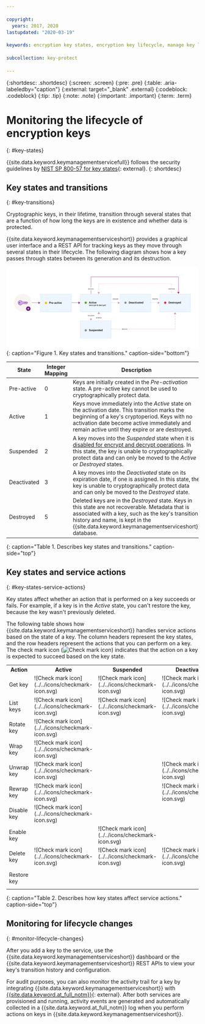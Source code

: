 ```yaml
---

copyright:
  years: 2017, 2020
lastupdated: "2020-03-19"

keywords: encryption key states, encryption key lifecycle, manage key lifecycle

subcollection: key-protect

---
```


{:shortdesc: .shortdesc}
{:screen: .screen}
{:pre: .pre}
{:table: .aria-labeledby="caption"}
{:external: target="_blank" .external}
{:codeblock: .codeblock}
{:tip: .tip}
{:note: .note}
{:important: .important}
{:term: .term}

# Monitoring the lifecycle of encryption keys
{: #key-states}

{{site.data.keyword.keymanagementservicefull}} follows the security guidelines
by
[NIST SP 800-57 for key states](https://www.nist.gov/publications/recommendation-key-management-part-1-general-0){: external}.
{: shortdesc}

## Key states and transitions
{: #key-transitions}

Cryptographic keys, in their lifetime, transition through several states that
are a function of how long the keys are in existence and whether data is
protected.

{{site.data.keyword.keymanagementserviceshort}} provides a graphical user
interface and a REST API for tracking keys as they move through several states
in their lifecycle. The following diagram shows how a key passes through states
between its generation and its destruction.

![The diagram shows the same components as described in the following definition table.](../images/key-states.svg)
{: caption="Figure 1. Key states and transitions." caption-side="bottom"}

| State       | Integer Mapping | Description |
| ----------- | --------------- | ----------- |
| Pre-active  |       0         | Keys are initially created in the _Pre-activation_ state. A pre-active key cannot be used to cryptographically protect data. |
| Active      |       1         | Keys move immediately into the _Active_ state on the activation date. This transition marks the beginning of a key's cryptoperiod. Keys with no activation date become active immediately and remain active until they expire or are destroyed. |
| Suspended   |       2         | A key moves into the _Suspended_ state when it is [disabled for encrypt and decrypt operations](/docs/key-protect?topic=key-protect-disable-keys). In this state, the key is unable to cryptographically protect data and can only be moved to the _Active_ or _Destroyed_ states. |
| Deactivated |       3         | A key moves into the _Deactivated_ state on its expiration date, if one is assigned. In this state, the key is unable to cryptographically protect data and can only be moved to the _Destroyed_ state. |
| Destroyed   |       5         | Deleted keys are in the _Destroyed_ state. Keys in this state are not recoverable. Metadata that is associated with a key, such as the key's transition history and name, is kept in the {{site.data.keyword.keymanagementserviceshort}} database. |
{: caption="Table 1. Describes key states and transitions." caption-side="top"}

## Key states and service actions
{: #key-states-service-actions}

Key states affect whether an action that is performed on a key succeeds or
fails. For example, if a key is in the _Active_ state, you can't restore the
key, because the key wasn't previously deleted.

The following table shows how {{site.data.keyword.keymanagementserviceshort}}
handles service actions based on the state of a key. The column headers
represent the key states, and the row headers represent the actions that you can
perform on a key. The check mark icon
(![Check mark icon](../../icons/checkmark-icon.svg))
indicates that the action on a key is expected to succeed based on the key
state.

<table>
  <tr>
    <th>Action</th>
    <th>Active</th>
    <th>Suspended</th>
    <th>Deactivated</th>
    <th>Destroyed</th>
  </tr>

  <tr>
    <td>Get key</td>
    <td>![Check mark icon](../../icons/checkmark-icon.svg)</td>
    <td>![Check mark icon](../../icons/checkmark-icon.svg)</td>
    <td>![Check mark icon](../../icons/checkmark-icon.svg)</td>
    <td>![Check mark icon](../../icons/checkmark-icon.svg)</td>
  </tr>

  <tr>
    <td>List keys</td>
    <td>![Check mark icon](../../icons/checkmark-icon.svg)</td>
    <td>![Check mark icon](../../icons/checkmark-icon.svg)</td>
    <td>![Check mark icon](../../icons/checkmark-icon.svg)</td>
    <td></td>
  </tr>

  <tr>
    <td>Rotate key</td>
    <td>![Check mark icon](../../icons/checkmark-icon.svg)</td>
    <td></td>
    <td></td>
    <td></td>
  </tr>

  <tr>
    <td>Wrap key</td>
    <td>![Check mark icon](../../icons/checkmark-icon.svg)</td>
    <td></td>
    <td></td>
    <td></td>
  </tr>

  <tr>
    <td>Unwrap key</td>
    <td>![Check mark icon](../../icons/checkmark-icon.svg)</td>
    <td></td>
    <td>![Check mark icon](../../icons/checkmark-icon.svg)</td>
    <td></td>
  </tr>

  <tr>
    <td>Rewrap key</td>
    <td>![Check mark icon](../../icons/checkmark-icon.svg)</td>
    <td></td>
    <td>![Check mark icon](../../icons/checkmark-icon.svg)</td>
    <td></td>
  </tr>

  <tr>
    <td>Disable key</td>
    <td>![Check mark icon](../../icons/checkmark-icon.svg)</td>
    <td></td>
    <td></td>
    <td></td>
  </tr>

  <tr>
    <td>Enable key</td>
    <td></td>
    <td>![Check mark icon](../../icons/checkmark-icon.svg)</td>
    <td></td>
    <td></td>
  </tr>

  <tr>
    <td>Delete key</td>
    <td>![Check mark icon](../../icons/checkmark-icon.svg)</td>
    <td>![Check mark icon](../../icons/checkmark-icon.svg)</td>
    <td>![Check mark icon](../../icons/checkmark-icon.svg)</td>
    <td></td>
  </tr>

  <tr>
    <td>Restore key</td>
    <td></td>
    <td></td>
    <td></td>
    <td>![Check mark icon](../../icons/checkmark-icon.svg)</td>
  </tr>
</table>
{: caption="Table 2. Describes how key states affect service actions." caption-side="top"}

## Monitoring for lifecycle changes
{: #monitor-lifecycle-changes}

After you add a key to the service, use the
{{site.data.keyword.keymanagementserviceshort}} dashboard or the
{{site.data.keyword.keymanagementserviceshort}} REST APIs to view your key's
transition history and configuration.

For audit purposes, you can also monitor the activity trail for a key by
integrating {{site.data.keyword.keymanagementserviceshort}} with
[{{site.data.keyword.at_full_notm}}](/docs/Activity-Tracker-with-LogDNA?topic=Activity-Tracker-with-LogDNA-getting-started){: external}.
After both services are provisioned and running, activity events are generated
and automatically collected in a {{site.data.keyword.at_full_notm}} log when you
perform actions on keys in {{site.data.keyword.keymanagementserviceshort}}.
